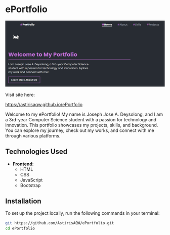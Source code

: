 # ePortfolio  

![ePortfolio Preview](imgREADME.png)  

Visit site here: 

https://astirisaqw.github.io/ePortfolio

Welcome to my ePortfolio! My name is Joseph Jose A. Deysolong, and I am a 3rd-year Computer Science student with a passion for technology and innovation. This portfolio showcases my projects, skills, and background. You can explore my journey, check out my works, and connect with me through various platforms.

## Technologies Used  
- **Frontend**:  
    - HTML
    - CSS
    - JavaScript
    - Bootstrap

## Installation  
To set up the project locally, run the following commands in your terminal:  
```bash  
git https://github.com/AstirisAQW/ePortfolio.git
cd ePortfolio
